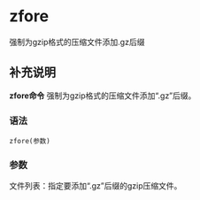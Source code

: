 zfore
===

强制为gzip格式的压缩文件添加.gz后缀

## 补充说明

**zfore命令** 强制为gzip格式的压缩文件添加“.gz”后缀。

### 语法

```shell
zfore(参数)
```

### 参数

文件列表：指定要添加“.gz”后缀的gzip压缩文件。


<!-- Linux命令行搜索引擎：https://jaywcjlove.github.io/linux-command/ -->